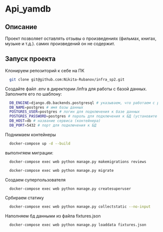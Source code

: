 # Api_yamdb

## Описание

Проект позволяет оставлять отзывы о произведениях (фильмах, книгах, музыке и т.д.).
самих произведений он не содержит.

## Запуск проекта

Клонируем репозиторий к себе на ПК

```bash
  git clone git@github.com:Nikita-Rubanov/infra_sp2.git
```

Создайте файл .env в директории /infra для работы с базой данных.
Заполните его по шаблону:

```bash
  DB_ENGINE=django.db.backends.postgresql # указываем, что работаем с postgresql
  DB_NAME=postgres # имя базы данных
  POSTGRES_USER=postgres # логин для подключения к базе данных
  POSTGRES_PASSWORD=postgres # пароль для подключения к БД (установите свой)
  DB_HOST=db # название сервиса (контейнера)
  DB_PORT=5432 # порт для подключения к БД
```


Поднимаем контейнеры

```bash
  docker-compose up -d --build
```

выполнгяем миграции:

```bash
  docker-compose exec web python manage.py makemigrations reviews

  docker-compose exec web python manage.py migrate
```

Создаем суперпользователя

```bash
  docker-compose exec web python manage.py createsuperuser
```

Србираем статику

```bash
  docker-compose exec web python manage.py collectstatic --no-input
```

Наполняем бд данными из файла fixtures.json
```bash
  docker-compose exec web python manage.py loaddata fixtures.json
```

